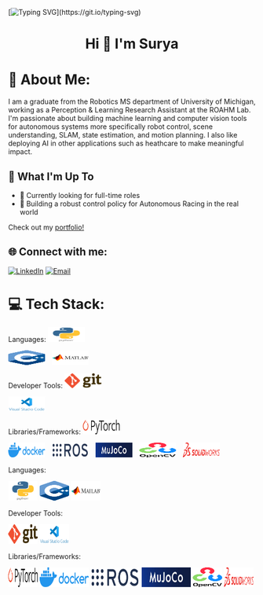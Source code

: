 [![Typing SVG](https://readme-typing-svg.herokuapp.com?font=Courier+new&color=%23808080&size=40&width=800&duration=6969&lines=Welcome+to+my+profile!)](https://git.io/typing-svg)

<h1 align="center">Hi 👋 I'm Surya</h1>

# 💫 About Me:
I am a graduate from the Robotics MS department of University of Michigan, working as a Perception & Learning Research Assistant at the ROAHM Lab. I'm passionate about building machine learning and computer vision tools for autonomous systems more specifically robot control, scene understanding, SLAM, state estimation, and motion planning. I also like deploying AI in other applications such as heathcare to make meaningful impact.

## 🚀 What I'm Up To

- 🤔 Currently looking for full-time roles
- 🤖 Building a robust control policy for Autonomous Racing in the real world

Check out my [portfolio!](https://spsingh37.github.io/)

## 🌐 Connect with me:
[![LinkedIn](https://img.shields.io/badge/LinkedIn-%230077B5.svg?logo=linkedin&logoColor=white)](https://www.linkedin.com/in/spsingh37/)
[![Email](https://img.shields.io/badge/Email-suryasin@umich.edu-blue?style=flat-square&logo=gmail)](mailto:suryasin@umich.edu)

# 💻 Tech Stack:
Languages: 
<img src="https://github.com/spsingh37/spsingh37/blob/main/python-logo.png" alt="Python" width="75" height="30" style="display: inline; margin-right: 10px;">
<!--![Python](https://img.shields.io/badge/python-%233776AB.svg?style=for-the-badge&logo=python&logoColor=white) -->
<img src="https://github.com/spsingh37/spsingh37/blob/main/cpp_logo.png" alt="C++" width="75" height="30" style="display: inline; margin-right: 10px;">
<!--![C++](https://img.shields.io/badge/-C++-333333?style=flat&logo=C%2B%2B&logoColor=00599C) -->
<img src="https://github.com/spsingh37/spsingh37/blob/main/MATLAB-logo.png" alt="MATLAB" width="75" height="30" style="display: inline; margin-right: 10px;">
<!--![MATLAB](https://img.shields.io/badge/matlab-%230079B1.svg?style=for-the-badge&logo=mathworks&logoColor=white)-->

Developer Tools: 
<img src="https://github.com/spsingh37/spsingh37/blob/main/git-logo.png" alt="Git" width="75" height="30" style="display: inline; margin-right: 10px;">
<!--![Git](https://img.shields.io/badge/git-%23F05033.svg?style=for-the-badge&logo=git&logoColor=white)-->
<img src="https://github.com/spsingh37/spsingh37/blob/main/vscode-logo.png" alt="VS Code" width="75" height="30" style="display: inline; margin-right: 10px;">
<!--![Visual Studio Code](https://img.shields.io/badge/-Visual%20Studio%20Code-333333?style=flat&logo=visual-studio-code&logoColor=007ACC)-->

Libraries/Frameworks: 
<img src="https://github.com/spsingh37/spsingh37/blob/main/PyTorch_logo_black.svg.png" alt="PyTorch" width="75" height="30" style="display: inline; margin-right: 10px;">
<!--![PyTorch](https://img.shields.io/badge/pytorch-%23EE4C2C.svg?style=for-the-badge&logo=pytorch&logoColor=white) -->
<img src="https://github.com/spsingh37/spsingh37/blob/main/docker-logo.png" alt="Docker" width="75" height="30" style="display: inline; margin-right: 10px;">
<!--![Docker](https://img.shields.io/badge/docker-%230db7ed.svg?style=for-the-badge&logo=docker&logoColor=white) -->
<img src="https://github.com/spsingh37/spsingh37/blob/main/ros-logo.png" alt="ROS" width="75" height="30" style="display: inline; margin-right: 10px;">
<!--![ROS](https://github.com/spsingh37/spsingh37/blob/main/ros-logo.png)-->
<!--![ROS](https://img.shields.io/badge/ros-%230A0FF9.svg?style=for-the-badge&logo=ros&logoColor=white)-->
<img src="https://github.com/spsingh37/spsingh37/blob/main/mujoco-logo.jfif" alt="MuJoCo" width="75" height="30" style="display: inline; margin-right: 10px;">
<!--![MuJoCo](https://img.shields.io/badge/MuJoCo-%23000000.svg?style=for-the-badge&logo=MuJoCo&logoColor=white)-->
<img src="https://github.com/spsingh37/spsingh37/blob/main/OpenCV_logo_black.png" alt="OpenCV" width="75" height="30" style="display: inline; margin-right: 10px;">
<!--![OpenCV](https://img.shields.io/badge/opencv-%23white.svg?style=for-the-badge&logo=opencv&logoColor=white)-->
<img src="https://github.com/spsingh37/spsingh37/blob/main/solidworks-logo.png" alt="SolidWorks" width="75" height="30" style="display: inline; margin-right: 10px;">
<!--![SolidWorks](https://img.shields.io/badge/solidworks-%23F00000.svg?style=for-the-badge&logo=dassault%20syst%C3%A8mes&logoColor=white)-->

Languages:
<p align="left">
  <img src="https://github.com/spsingh37/spsingh37/blob/main/python-logo.png" alt="Python" height="40" width="60"/>
  <img src="https://github.com/spsingh37/spsingh37/blob/main/cpp_logo.png" alt="C++" height="40" width="60"/>
  <img src="https://github.com/spsingh37/spsingh37/blob/main/MATLAB-logo.png" alt="MATLAB" height="40" width="60"/>
</p>

Developer Tools:
<p align="left">
  <img src="https://github.com/spsingh37/spsingh37/blob/main/git-logo.png" alt="Git" height="40" width="60"/>
  <img src="https://github.com/spsingh37/spsingh37/blob/main/vscode-logo.png" alt="Visual Studio Code" height="40" width="60"/>
</p>

Libraries/Frameworks:
<p align="left">
  <img src="https://github.com/spsingh37/spsingh37/blob/main/PyTorch_logo_black.svg.png" alt="PyTorch" height="40" width="60"/>
  <img src="https://github.com/spsingh37/spsingh37/blob/main/docker-logo.png" alt="Docker" width="100" height="40" width="60"/>
  <img src="https://github.com/spsingh37/spsingh37/blob/main/ros-logo.png" alt="ROS" width="100" height="40" width="60"/>
  <img src="https://github.com/spsingh37/spsingh37/blob/main/mujoco-logo.jfif" alt="MuJoCo" width="100" height="40" width="60"/>
  <img src="https://github.com/spsingh37/spsingh37/blob/main/OpenCV_logo_black.png" alt="OpenCV" height="40" width="60"/>
  <img src="https://github.com/spsingh37/spsingh37/blob/main/solidworks-logo.png" alt="SolidWorks" height="40" width="60"/>
</p>
